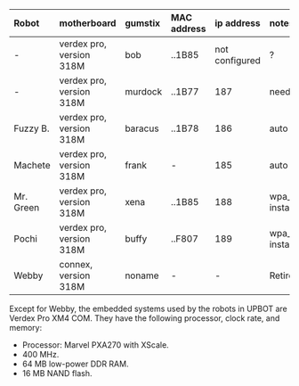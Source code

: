 | **Robot** |     **motherboard**   |      **gumstix**      | **MAC address** | **ip address** |         **notes**       |
|:----------|:----------------------|:----------------------|:----------------|:---------------|:------------------------|
|   -             |  verdex pro, version 318M | bob                   | ..1B85          | not configured | ?                       |
|   -             |  verdex pro, version 318M | murdock               | ..1B77          | 187            | needs reflash           |
|  Fuzzy B.  |  verdex pro, version 318M | baracus               | ..1B78          | 186            |  auto wlan0 working     |
|  Machete  |  verdex pro, version 318M | frank                 | -               | 185            | auto wlan0 working      |
|  Mr. Green      |  verdex pro, version 318M | xena                  | ..1B85          | 188            |  wpa\_supplicant.conf installed.             |
| Pochi     | verdex pro, version 318M | buffy                 | ..F807          | 189            | wpa\_supplicant.conf installed. |
|  Webby     |  connex, version 318M     | noname                | -               | -              |  Retired                |

Except for Webby, the embedded systems used by the robots in UPBOT are Verdex Pro XM4 COM.  They have the following processor, clock rate, and memory:

  * Processor: Marvel PXA270 with XScale.
  * 400 MHz.
  * 64 MB low-power DDR RAM.
  * 16 MB NAND flash.